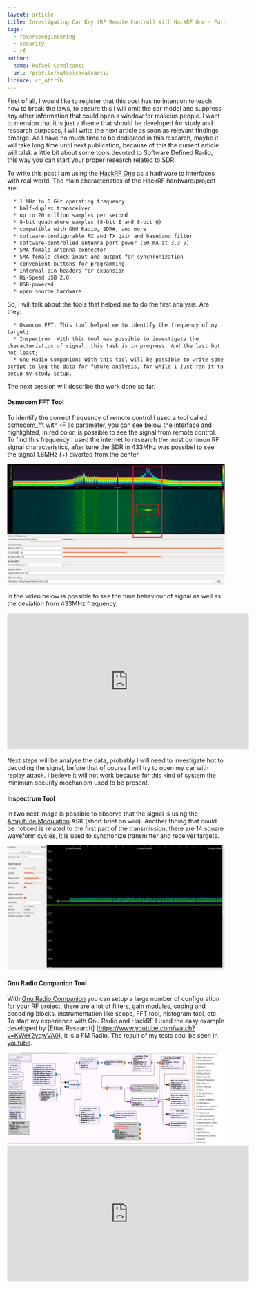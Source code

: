 ```yaml
---
layout: article
title: Investigating Car Key (RF Remote Control) With HackRF One - Part 1
tags:
  - reverseengineering
  - security
  - rf
author:
  name: Rafael Cavalcanti
  url: /profile/rafaelcavalcanti/
licence: cc_attrib
---
```


First of all, I would like to register that this post has no intention to teach how to break the laws, to ensure this I will omit the car model and suppress any other information that could open a window for malicius people. I want to mension that it is just a theme that should be developed for study and research purposes, I will write the next article as soon as relevant findings emerge. As I have no much time to be dedicated in this research, maybe it will take long time until next publication, because of this the current article will talsk a little bit about some tools devoted to Software Defined Radio, this way you can start your proper research related to SDR.

To write this post I am using the [HackRF One](https://greatscottgadgets.com/hackrf/one/) as a hadrware to interfaces with real world. The main characteristics of the HackRF hardware/project are:

```text
  * 1 MHz to 6 GHz operating frequency
  * half-duplex transceiver
  * up to 20 million samples per second
  * 8-bit quadrature samples (8-bit I and 8-bit Q)
  * compatible with GNU Radio, SDR#, and more
  * software-configurable RX and TX gain and baseband filter
  * software-controlled antenna port power (50 mA at 3.3 V)
  * SMA female antenna connector
  * SMA female clock input and output for synchronization
  * convenient buttons for programming
  * internal pin headers for expansion
  * Hi-Speed USB 2.0
  * USB-powered
  * open source hardware
```
So, I will talk about the tools that helped me to do the first analysis. Are they:
```text
  * Osmocom FFT: This tool helped me to identify the frequency of my target;
  * Inspectrum: With this tool was possible to investigate the characteristics of signal, this task is in progress. And the last but not least;
  * Gnu Radio Companion: With this tool will be possible to write some script to log the data for future analysis, for while I just ran it to setup my study setup.
```
The next session will describe the work done so far.

#### Osmocom FFT Tool

To identify the correct frequency of remote control I used a tool called osmocom_fft with -F as parameter, you can see below the interface and highlighted, in red color, is possible to see the signal from remote control. To find this frequency I used the internet to research the most common RF signal characteristics, after tune the SDR in 433MHz was possibel to see the signal 1.8MHz (+) diverted from the center.

<img src="/images/posts/00006-A.png" />

In the video below is possible to see the time behaviour of signal as well as the deviation from 433MHz frequency.

<center><iframe width="560" height="315" src="https://www.youtube.com/embed/cPqFquCdkTw" frameborder="0" allow="accelerometer; autoplay; encrypted-media; gyroscope; picture-in-picture" allowfullscreen></iframe></center>

Next steps will be analyse the data, probably I will need to investigate hot to decoding the signal, before that of course I will try to open my car with replay attack. I believe it will not work because for this kind of system the minimum security mechanism used to be present.

#### Inspectrum Tool

In two next image is possible to observe that the signal is using the [Amplitude Modulation](https://en.wikipedia.org/wiki/Amplitude_modulation) ASK (short brief on wiki). Another thhing that could be noticed is related to the first part of the transmission, there are 14 square waveform cycles, it is used to synchonize transmitter and receiver targets.

<img src="/images/posts/00006-B.png" />

#### Gnu Radio Companion Tool

With [Gnu Radio Companion](https://www.gnuradio.org/) you can setup a large number of configuration for your RF project, there are a lot of filters, gain modules, coding and decoding blocks, instrumentation like scope, FFT tool, histogram tool, etc. To start my experience with Gnu Radio and HackRF I used the easy example developed by [Ettus Research] (https://www.youtube.com/watch?v=KWeY2yqwVA0), it is a FM Radio. The result of my tests coul be seen in [youtube](https://www.youtube.com/embed/8gAM07suhzY).

<img src="/images/posts/00006-D.png" />

<center><iframe width="560" height="315" src="https://www.youtube.com/embed/8gAM07suhzY" frameborder="0" allow="accelerometer; autoplay; encrypted-media; gyroscope; picture-in-picture" allowfullscreen></iframe></center>